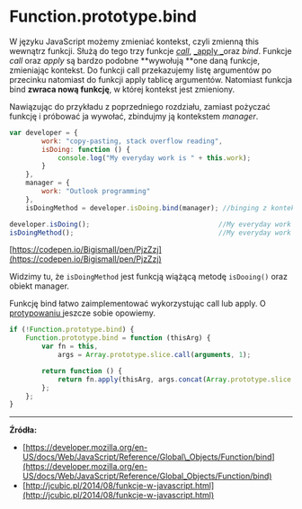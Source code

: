 # Function.prototype.bind

W języku JavaScript możemy zmieniać kontekst, czyli zmienną this wewnątrz funkcji. Służą do tego trzy funkcje [_call_](/zmienna-arguments-oraz-metody-call-i-apply.md), [_apply _](/zmienna-arguments-oraz-metody-call-i-apply.md)oraz _bind_. Funkcje _call_ oraz _apply_  są bardzo podobne **wywołują **one daną funkcje, zmieniając kontekst. Do funkcji call przekazujemy listę argumentów po przecinku natomiast do funkcji apply tablicę argumentów. Natomiast funkcja bind **zwraca nową funkcję**, w której kontekst jest zmieniony.

Nawiązując do przykładu z poprzedniego rozdziału, zamiast pożyczać funkcję i próbować ja wywołać, zbindujmy ją kontekstem _manager_.

```js
var developer = {
        work: "copy-pasting, stack overflow reading",
        isDoing: function () {
            console.log("My everyday work is " + this.work);
        }
    },
    manager = {
        work: "Outlook programming"
    },
    isDoingMethod = developer.isDoing.bind(manager); //binging z kontekstem manager

developer.isDoing();                                //My everyday work is copy-pasting, stack overflow reading
isDoingMethod();                                    //My everyday work is Outlook programming
```

[https://codepen.io/Bigismall/pen/PjzZzj](https://codepen.io/Bigismall/pen/PjzZzj)

Widzimy tu, że `isDoingMethod`  jest funkcją wiążącą metodę `isDooing()` oraz obiekt manager.

Funkcję  bind łatwo zaimplementować wykorzystując call lub apply.  O [protypowaniu ](/prototypowanie-w-javascript.md)jeszcze sobie opowiemy.

```js
if (!Function.prototype.bind) {
    Function.prototype.bind = function (thisArg) {
        var fn = this,
            args = Array.prototype.slice.call(arguments, 1);

        return function () {
            return fn.apply(thisArg, args.concat(Array.prototype.slice.call(arguments)));
        };
    };
}
```

---

**Źródła:**

* [https://developer.mozilla.org/en-US/docs/Web/JavaScript/Reference/Global\_Objects/Function/bind](https://developer.mozilla.org/en-US/docs/Web/JavaScript/Reference/Global_Objects/Function/bind)
* [http://jcubic.pl/2014/08/funkcje-w-javascript.html](http://jcubic.pl/2014/08/funkcje-w-javascript.html)



